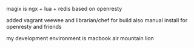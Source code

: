 magix is ngx + lua + redis based on openresty 




added vagrant veewee and librarian/chef for build also manual install for openresty and friends


my development environment is macbook air mountain lion